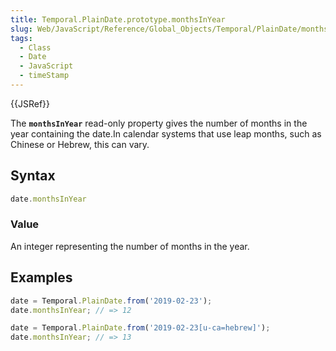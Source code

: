 ```yaml
---
title: Temporal.PlainDate.prototype.monthsInYear
slug: Web/JavaScript/Reference/Global_Objects/Temporal/PlainDate/monthsInYear
tags:
  - Class
  - Date
  - JavaScript
  - timeStamp
---
```

{{JSRef}}

The **`monthsInYear`** read-only property gives the number of months in the year
containing the date.In calendar systems that use leap months, such as Chinese or
Hebrew, this can vary.

## Syntax

```js
date.monthsInYear
```

### Value

An integer representing the number of months in the year.

## Examples

```js
date = Temporal.PlainDate.from('2019-02-23');
date.monthsInYear; // => 12

date = Temporal.PlainDate.from('2019-02-23[u-ca=hebrew]');
date.monthsInYear; // => 13
```
